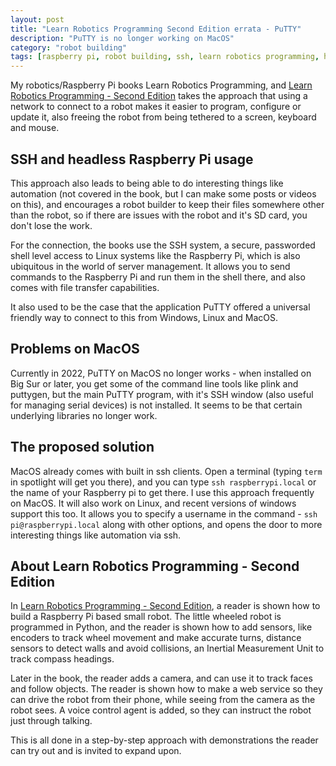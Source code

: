```yaml
---
layout: post
title: "Learn Robotics Programming Second Edition errata - PuTTY"
description: "PuTTY is no longer working on MacOS"
category: "robot building"
tags: [raspberry pi, robot building, ssh, learn robotics programming, headless, learn robotics at home]
---
```

My robotics/Raspberry Pi books Learn Robotics Programming, and [Learn Robotics Programming - Second Edition](https://packt.link/NMtxp) takes the approach that using a network to connect to a robot makes it easier to program, configure or update it, also freeing the robot from being tethered to a screen, keyboard and mouse.

## SSH and headless Raspberry Pi usage

This approach also leads to being able to do interesting things like automation (not covered in the book, but I can make some posts or videos on this), and encourages a robot builder to keep their files somewhere other than the robot, so if there are issues with the robot and it's SD card, you don't lose the work.

For the connection, the books use the SSH system, a secure, passworded shell level access to Linux systems like the Raspberry Pi, which is also ubiquitous in the world of server management. It allows you to send commands to the Raspberry Pi and run them in the shell there, and also comes with file transfer capabilities.

It also used to be the case that the application PuTTY offered a universal friendly way to connect to this from Windows, Linux and MacOS.

## Problems on MacOS

Currently in 2022, PuTTY on MacOS no longer works - when installed on Big Sur or later, you get some of the command line tools like plink and puttygen, but the main PuTTY program, with it's SSH window (also useful for managing serial devices) is not installed. It seems to be that certain underlying libraries no longer work.

## The proposed solution

MacOS already comes with built in ssh clients. Open a terminal (typing `term` in spotlight will get you there), and you can type `ssh raspberrypi.local` or the name of your Raspberry pi to get there. I use this approach frequently on MacOS. It will also work on Linux, and recent versions of windows support this too. It allows you to specify a username in the command - `ssh pi@raspberrypi.local` along with other options, and opens the door to more interesting things like automation via ssh.

## About Learn Robotics Programming - Second Edition

In [Learn Robotics Programming - Second Edition](https://amzn.to/37XPYfO), a reader is shown how to build a Raspberry Pi based small robot. The little wheeled robot is programmed in Python, and the reader is shown how to add sensors, like encoders to track wheel movement and make accurate turns, distance sensors to detect walls and avoid collisions, an Inertial Measurement Unit to track compass headings.

Later in the book, the reader adds a camera, and can use it to track faces and follow objects. The reader is shown how to make a web service so they can drive the robot from their phone, while seeing from the camera as the robot sees. A voice control agent is added, so they can instruct the robot just through talking.

This is all done in a step-by-step approach with demonstrations the reader can try out and is invited to expand upon.
